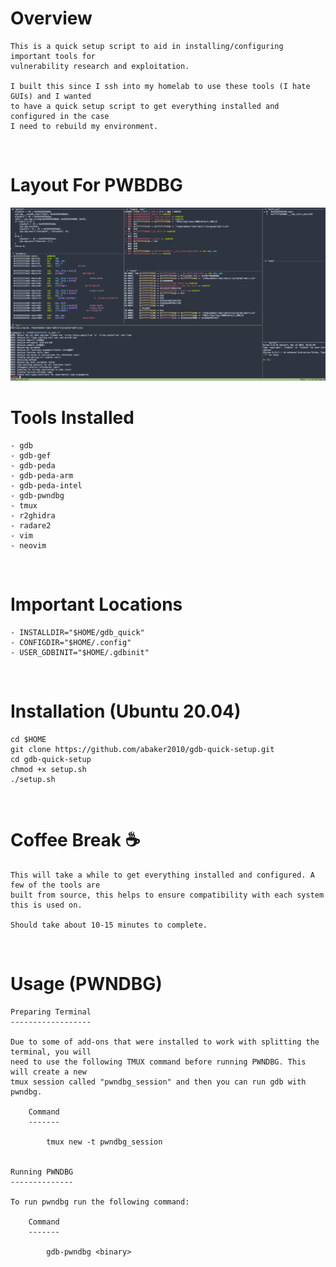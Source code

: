 # Overview
```
This is a quick setup script to aid in installing/configuring important tools for 
vulnerability research and exploitation. 

I built this since I ssh into my homelab to use these tools (I hate GUIs) and I wanted 
to have a quick setup script to get everything installed and configured in the case 
I need to rebuild my environment. 
```
</br>

# Layout For PWBDBG
<a href="https://github.com/abaker2010/gdb-quick-setup">
    <img src="./images/running_image.png" alt="gdb-quick-setup">
</a>

</br>

# Tools Installed
```
- gdb
- gdb-gef
- gdb-peda
- gdb-peda-arm
- gdb-peda-intel
- gdb-pwndbg
- tmux
- r2ghidra 
- radare2
- vim 
- neovim
```

</br>

# Important Locations
```
- INSTALLDIR="$HOME/gdb_quick"
- CONFIGDIR="$HOME/.config"
- USER_GDBINIT="$HOME/.gdbinit"
```

</br>

# Installation (Ubuntu 20.04) 
```
cd $HOME
git clone https://github.com/abaker2010/gdb-quick-setup.git
cd gdb-quick-setup
chmod +x setup.sh
./setup.sh
```

</br>

# Coffee Break ☕ 
```
This will take a while to get everything installed and configured. A few of the tools are 
built from source, this helps to ensure compatibility with each system this is used on. 

Should take about 10-15 minutes to complete. 
```

</br>

# Usage (PWNDBG)
```
Preparing Terminal
------------------

Due to some of add-ons that were installed to work with splitting the terminal, you will 
need to use the following TMUX command before running PWNDBG. This will create a new
tmux session called "pwndbg_session" and then you can run gdb with pwndbg. 

    Command
    -------

        tmux new -t pwndbg_session


Running PWNDBG
--------------

To run pwndbg run the following command:

    Command
    -------

        gdb-pwndbg <binary>
```
